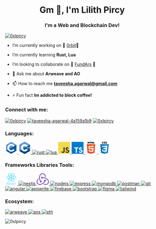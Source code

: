 <h1 align="center">Gm 👋, I'm Lilith Pircy</h1>
<h3 align="center">I'm a Web and Blockchain Dev!</h3>

<p align="left"> <a href="https://twitter.com/0xlpircy" target="blank"><img src="https://img.shields.io/twitter/follow/0xlpircy?logo=twitter&style=for-the-badge" alt="0xlpircy" /></a> </p>

- I’m currently working on 💫 [0rbit](https://github.com/0rbit-co)💫 

- I’m currently learning **Rust, Lua**

- I’m looking to collaborate on 🫧 [FundArs](https://github.com/fundars) 🫧

- 💬 Ask me about **Arweave and AO**

- 📫 How to reach me **taveesha.agarwal@gmail.com**

- ⚡ Fun fact **Im addicted to block coffee!**

<h3 align="left">Connect with me:</h3>
<p align="left">
<a href="https://twitter.com/0xlpircy" target="blank"><img align="center" src="https://raw.githubusercontent.com/rahuldkjain/github-profile-readme-generator/master/src/images/icons/Social/twitter.svg" alt="0xlpircy" height="30" width="40" /></a>
<a href="https://linkedin.com/in/taveesha-agarwal-4a159a1b9" target="blank"><img align="center" src="https://raw.githubusercontent.com/rahuldkjain/github-profile-readme-generator/master/src/images/icons/Social/linked-in-alt.svg" alt="taveesha-agarwal-4a159a1b9" height="30" width="40" /></a>
<a href="https://discord.gg/0xlpircy" target="blank"><img align="center" src="https://raw.githubusercontent.com/rahuldkjain/github-profile-readme-generator/master/src/images/icons/Social/discord.svg" alt="0xlpircy" height="30" width="40" /></a>
</p>

<h3 align="left">Languages:</h3>
<p align="left">
  <a href="https://www.cprogramming.com/" target="_blank" rel="noreferrer">
    <img
      src="https://raw.githubusercontent.com/devicons/devicon/master/icons/c/c-original.svg"
      alt="c"
      width="40"
      height="40"
    />
  </a>
  <a href="https://www.w3schools.com/cpp/" target="_blank" rel="noreferrer">
    <img
      src="https://raw.githubusercontent.com/devicons/devicon/master/icons/cplusplus/cplusplus-original.svg"
      alt="cplusplus"
      width="40"
      height="40"
    />
  </a>
  <a href="https://www.rust-lang.org" target="_blank" rel="noreferrer">
    <img
      src="https://img.icons8.com/external-tal-revivo-bold-tal-revivo/96/FFFFFF/external-rust-is-a-multi-paradigm-system-programming-language-logo-bold-tal-revivo.png"
      alt="rust"
      width="40"
      height="40"
    />
  </a>
  <a href="https://lua.org/" target="_blank" rel="noreferrer">
    <img
      src="https://img.icons8.com/external-tal-revivo-bold-tal-revivo/96/FFFFFF/external-lua-is-a-lightweight-multi-paradigm-programming-language-logo-bold-tal-revivo.png"
      alt="lua"
      width="40"
      height="40"
    />
  </a>
  <a
    href="https://developer.mozilla.org/en-US/docs/Web/JavaScript"
    target="_blank"
    rel="noreferrer"
  >
    <img
      src="https://raw.githubusercontent.com/devicons/devicon/master/icons/javascript/javascript-original.svg"
      alt="javascript"
      width="40"
      height="40"
    />
  </a>
  <a href="https://www.typescriptlang.org/" target="_blank" rel="noreferrer">
    <img
      src="https://raw.githubusercontent.com/devicons/devicon/master/icons/typescript/typescript-original.svg"
      alt="typescript"
      width="40"
      height="40"
    />
  </a>
  <a href="https://www.w3.org/html/" target="_blank" rel="noreferrer">
    <img
      src="https://raw.githubusercontent.com/devicons/devicon/master/icons/html5/html5-original-wordmark.svg"
      alt="html5"
      width="40"
      height="40"
    />
  </a>
  <a href="https://www.w3schools.com/css/" target="_blank" rel="noreferrer">
    <img
      src="https://raw.githubusercontent.com/devicons/devicon/master/icons/css3/css3-original-wordmark.svg"
      alt="css3"
      width="40"
      height="40"
    />
  </a>
  </p>
<h3 align="left">Frameworks Libraries Tools:</h3>
  <p>
  <a href="https://reactjs.org/" target="_blank" rel="noreferrer">
    <img
      src="https://raw.githubusercontent.com/devicons/devicon/master/icons/react/react-original-wordmark.svg"
      alt="react"
      width="40"
      height="40"
    />
  </a>
  <a href="https://nextjs.org/" target="_blank" rel="noreferrer">
    <img
      src="https://img.icons8.com/fluency-systems-filled/144/FFFFFF/nextjs.png"
      alt="nextjs"
      width="40"
      height="40"
    />
  </a>
  <a href="https://redux.js.org" target="_blank" rel="noreferrer">
    <img
      src="https://raw.githubusercontent.com/devicons/devicon/master/icons/redux/redux-original.svg"
      alt="redux"
      width="40"
      height="40"
    />
  </a>
  <a href="https://nodejs.org" target="_blank" rel="noreferrer">
    <img
      src="https://img.icons8.com/fluency/144/node-js.png"
      alt="nodejs"
      width="40"
      height="40"
    />
  </a>
  <a href="https://expressjs.com" target="_blank" rel="noreferrer">
    <img
      src="https://img.icons8.com/office/80/000000/express-js.png"
      alt="express"
      width="40"
      height="40"
    />
  </a>
  <a href="https://www.mongodb.com/" target="_blank" rel="noreferrer">
    <img
      src="https://img.icons8.com/color/144/mongodb.png"
      alt="mongodb"
      width="40"
      height="40"
    />
  </a>
 
  <a href="https://postman.com" target="_blank" rel="noreferrer">
    <img
      src="https://www.vectorlogo.zone/logos/getpostman/getpostman-icon.svg"
      alt="postman"
      width="40"
      height="40"
    />
  </a>
  <a href="https://git-scm.com/" target="_blank" rel="noreferrer">
    <img
      src="https://www.vectorlogo.zone/logos/git-scm/git-scm-icon.svg"
      alt="git"
      width="40"
      height="40"
    />
  </a>
  <a href="https://angular.io" target="_blank" rel="noreferrer">
    <img
      src="https://angular.io/assets/images/logos/angular/angular.svg"
      alt="angular"
      width="40"
      height="40"
    />
  </a>
  <a href="https://appwrite.io" target="_blank" rel="noreferrer">
    <img
      src="https://www.vectorlogo.zone/logos/appwriteio/appwriteio-icon.svg"
      alt="appwrite"
      width="40"
      height="40"
    />
  </a>
  <a href="https://firebase.google.com/" target="_blank" rel="noreferrer">
    <img
      src="https://www.vectorlogo.zone/logos/firebase/firebase-icon.svg"
      alt="firebase"
      width="40"
      height="40"
    />
  </a>
  <a href="https://getbootstrap.com" target="_blank" rel="noreferrer">
    <img
      src="https://img.icons8.com/ios/150/FFFFFF/bootstrap.png"
      alt="bootstrap"
      width="40"
      height="40"
    />
  </a>
  <a href="https://www.figma.com/" target="_blank" rel="noreferrer">
    <img
      src="https://www.vectorlogo.zone/logos/figma/figma-icon.svg"
      alt="figma"
      width="40"
      height="40"
    />
  </a>
  <a href="https://tailwindcss.com/" target="_blank" rel="noreferrer">
    <img
      src="https://www.vectorlogo.zone/logos/tailwindcss/tailwindcss-icon.svg"
      alt="tailwind"
      width="40"
      height="40"
    />
  </a>
  </p>
<h3 align="left">Ecosystem:</h3>
  <p> 
  <a href="https://arweave.org/" target="_blank" rel="noreferrer">
    <img
      src="https://img.icons8.com/external-black-fill-lafs/64/FFFFFF/external-Arweave-cryptocurrency-black-fill-lafs.png"
      alt="arweave"
      width="40"
      height="40"
    />
  </a>
  <a href="https://ao.arweave.dev" target="_blank" rel="noreferrer">
    <img
      src="https://i.ibb.co/4sJfbkg/aologo.png"
      alt="aos"
      width="40"
      height="40"
    />
  </a>
  <a href="https://ethereum.org/en/" target="_blank" rel="noreferrer">
    <img
      src="https://img.icons8.com/ios/150/FFFFFF/ethereum.png"
      alt="eth"
      width="40"
      height="40"
    />
  </a>
</p>

<p><img align="left" src="https://github-readme-stats.vercel.app/api/top-langs/?username=0xlpircy&theme=react&exclude_repo=google-maps-frontback&show_icons=true&hide_border=false&layout=compact" alt="0xlpircy" /></p>


